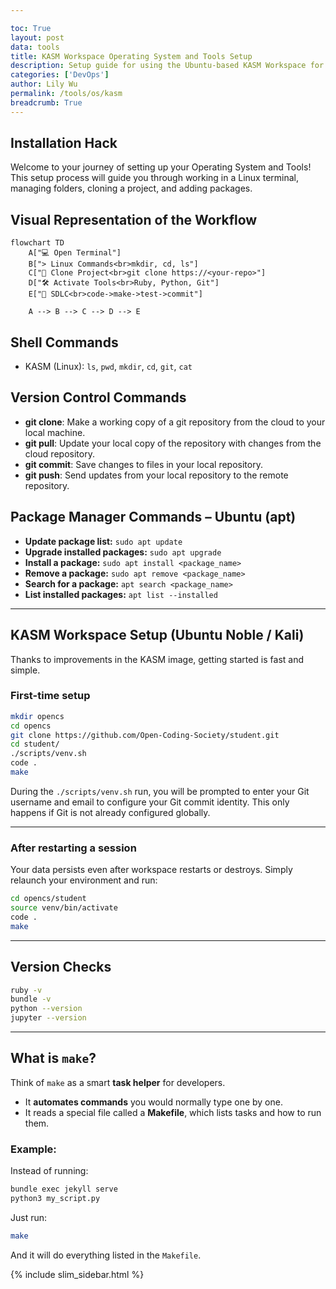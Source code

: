 ```yaml
---

toc: True
layout: post
data: tools
title: KASM Workspace Operating System and Tools Setup
description: Setup guide for using the Ubuntu-based KASM Workspace for development.
categories: ['DevOps']
author: Lily Wu
permalink: /tools/os/kasm
breadcrumb: True 
---
```


## Installation Hack

Welcome to your journey of setting up your Operating System and Tools! This setup process will guide you through working in a Linux terminal, managing folders, cloning a project, and adding packages.

## Visual Representation of the Workflow

```mermaid
flowchart TD
    A["💻 Open Terminal"] 
    B["> Linux Commands<br>mkdir, cd, ls"]
    C["📁 Clone Project<br>git clone https://<your-repo>"]
    D["🛠️ Activate Tools<br>Ruby, Python, Git"]
    E["🔄 SDLC<br>code->make->test->commit"]

    A --> B --> C --> D --> E
```

## Shell Commands

* KASM (Linux): `ls`, `pwd`, `mkdir`, `cd`, `git`, `cat`

## Version Control Commands

* **git clone**: Make a working copy of a git repository from the cloud to your local machine.
* **git pull**: Update your local copy of the repository with changes from the cloud repository.
* **git commit**: Save changes to files in your local repository.
* **git push**: Send updates from your local repository to the remote repository.

## Package Manager Commands – Ubuntu (apt)

* **Update package list:** `sudo apt update`
* **Upgrade installed packages:** `sudo apt upgrade`
* **Install a package:** `sudo apt install <package_name>`
* **Remove a package:** `sudo apt remove <package_name>`
* **Search for a package:** `apt search <package_name>`
* **List installed packages:** `apt list --installed`

---

##  KASM Workspace Setup (Ubuntu Noble / Kali)

Thanks to improvements in the KASM image, getting started is fast and simple.

### First-time setup

```bash
mkdir opencs
cd opencs
git clone https://github.com/Open-Coding-Society/student.git
cd student/
./scripts/venv.sh
code .
make
```

During the `./scripts/venv.sh` run, you will be prompted to enter your Git username and email to configure your Git commit identity. This only happens if Git is not already configured globally.

---

###  After restarting a session

Your data persists even after workspace restarts or destroys. Simply relaunch your environment and run:

```bash
cd opencs/student
source venv/bin/activate
code .
make
```
---

## Version Checks

```bash
ruby -v
bundle -v
python --version
jupyter --version
```

---

## What is `make`?

Think of `make` as a smart **task helper** for developers.

* It **automates commands** you would normally type one by one.
* It reads a special file called a **Makefile**, which lists tasks and how to run them.

### Example:

Instead of running:

```bash
bundle exec jekyll serve
python3 my_script.py
```

Just run:

```bash
make
```

And it will do everything listed in the `Makefile`.

{% include slim_sidebar.html %}
